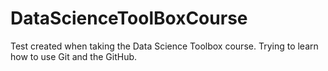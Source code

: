 # DataScienceToolBoxCourse
Test created when taking the Data Science Toolbox course. Trying to learn how to use Git and the GitHub.
